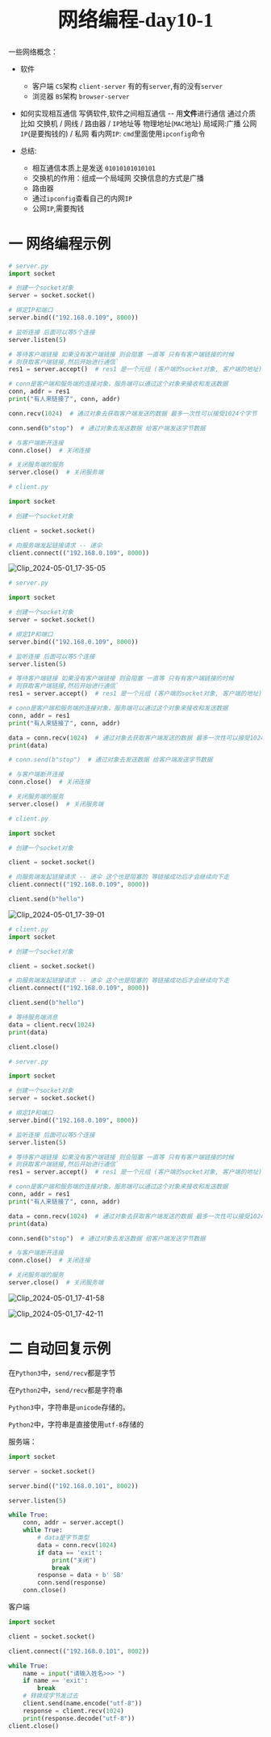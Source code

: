 <h1 style="text-align: center;font-size: 40px; font-family: '楷体';">网络编程-day10-1</h1>

一些网络概念：

- 软件
    - 客户端 `CS`架构 `client-server` 有的有`server`,有的没有`server`
    - 浏览器 `BS`架构 `browser-server`
- 如何实现相互通信
    写俩软件,软件之间相互通信 -- 用**文件**进行通信
    通过介质比如 交换机 / 网线 / 路由器 / `IP`地址等
    物理地址(`MAC`地址)
    局域网:广播
    公网`IP`(是要掏钱的) / 私网
    看内网`IP`: `cmd`里面使用`ipconfig`命令

- 总结:
    - 相互通信本质上是发送 `01010101010101`
    - 交换机的作用：组成一个局域网 交换信息的方式是广播
    - 路由器
    - 通过`ipconfig`查看自己的内网`IP`
    - 公网`IP`,需要掏钱

# 一 网络编程示例

```python
# server.py
import socket

# 创建一个socket对象
server = socket.socket()

# 绑定IP和端口
server.bind(("192.168.0.109", 8000))

# 监听连接 后面可以等5个连接
server.listen(5)

# 等待客户端链接 如果没有客户端链接 则会阻塞 一直等 只有有客户端链接的时候
# 则获取客户端链接,然后开始进行通信`
res1 = server.accept()  # res1 是一个元组 (客户端的socket对象, 客户端的地址)

# conn是客户端和服务端的连接对象，服务端可以通过这个对象来接收和发送数据
conn, addr = res1
print("有人来链接了", conn, addr)

conn.recv(1024)  # 通过对象去获取客户端发送的数据 最多一次性可以接受1024个字节

conn.send(b"stop")  # 通过对象去发送数据 给客户端发送字节数据

# 与客户端断开连接
conn.close()  # 关闭连接

# 关闭服务端的服务
server.close()  # 关闭服务端
```

```python
# client.py

import socket

# 创建一个socket对象

client = socket.socket()

# 向服务端发起链接请求 -- 递伞
client.connect(("192.168.0.109", 8000))
```

![Clip_2024-05-01_17-35-05](./assets/Clip_2024-05-01_17-35-05.png)

```python
# server.py

import socket

# 创建一个socket对象
server = socket.socket()

# 绑定IP和端口
server.bind(("192.168.0.109", 8000))

# 监听连接 后面可以等5个连接
server.listen(5)

# 等待客户端链接 如果没有客户端链接 则会阻塞 一直等 只有有客户端链接的时候
# 则获取客户端链接,然后开始进行通信`
res1 = server.accept()  # res1 是一个元组 (客户端的socket对象, 客户端的地址)

# conn是客户端和服务端的连接对象，服务端可以通过这个对象来接收和发送数据
conn, addr = res1
print("有人来链接了", conn, addr)

data = conn.recv(1024)  # 通过对象去获取客户端发送的数据 最多一次性可以接受1024个字节
print(data)

# conn.send(b"stop")  # 通过对象去发送数据 给客户端发送字节数据

# 与客户端断开连接
conn.close()  # 关闭连接

# 关闭服务端的服务
server.close()  # 关闭服务端
```

```python
# client.py

import socket

# 创建一个socket对象

client = socket.socket()

# 向服务端发起链接请求 -- 递伞 这个也是阻塞的 等链接成功后才会继续向下走
client.connect(("192.168.0.109", 8000))

client.send(b"hello")
```

![Clip_2024-05-01_17-39-01](./assets/Clip_2024-05-01_17-39-01.png)

```python
# client.py
import socket

# 创建一个socket对象

client = socket.socket()

# 向服务端发起链接请求 -- 递伞 这个也是阻塞的 等链接成功后才会继续向下走
client.connect(("192.168.0.109", 8000))

client.send(b"hello")

# 等待服务端消息
data = client.recv(1024)
print(data)

client.close()
```

```python
# server.py

import socket

# 创建一个socket对象
server = socket.socket()

# 绑定IP和端口
server.bind(("192.168.0.109", 8000))

# 监听连接 后面可以等5个连接
server.listen(5)

# 等待客户端链接 如果没有客户端链接 则会阻塞 一直等 只有有客户端链接的时候
# 则获取客户端链接,然后开始进行通信`
res1 = server.accept()  # res1 是一个元组 (客户端的socket对象, 客户端的地址)

# conn是客户端和服务端的连接对象，服务端可以通过这个对象来接收和发送数据
conn, addr = res1
print("有人来链接了", conn, addr)

data = conn.recv(1024)  # 通过对象去获取客户端发送的数据 最多一次性可以接受1024个字节
print(data)

conn.send(b"stop")  # 通过对象去发送数据 给客户端发送字节数据

# 与客户端断开连接
conn.close()  # 关闭连接

# 关闭服务端的服务
server.close()  # 关闭服务端
```

![Clip_2024-05-01_17-41-58](./assets/Clip_2024-05-01_17-41-58.png)

![Clip_2024-05-01_17-42-11](./assets/Clip_2024-05-01_17-42-11.png)

# 二 自动回复示例

在`Python3`中，`send/recv`都是字节

在`Python2`中，`send/recv`都是字符串



`Python3`中，字符串是`unicode`存储的。

`Python2`中，字符串是直接使用`utf-8`存储的

服务端：

```python
import socket

server = socket.socket()

server.bind(("192.168.0.101", 8002))

server.listen(5)

while True:
    conn, addr = server.accept()
    while True:
        # data是字节类型
        data = conn.recv(1024)
        if data == 'exit':
            print("关闭")
            break
        response = data + b' SB'
        conn.send(response)
    conn.close()
```

客户端

```python
import socket

client = socket.socket()

client.connect(("192.168.0.101", 8002))

while True:
    name = input("请输入姓名>>> ")
    if name == 'exit':
        break
    # 转换成字节发过去
    client.send(name.encode("utf-8"))
    response = client.recv(1024)
    print(response.decode("utf-8"))
client.close()
```





































